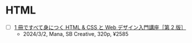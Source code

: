 # HTML

- [ ] [1 冊ですべて身につく HTML & CSS と Web デザイン入門講座［第 2 版］](https://www.sbcr.jp/product/4815618469/)
  - 2024/3/2, Mana, SB Creative, 320p, ¥2585
